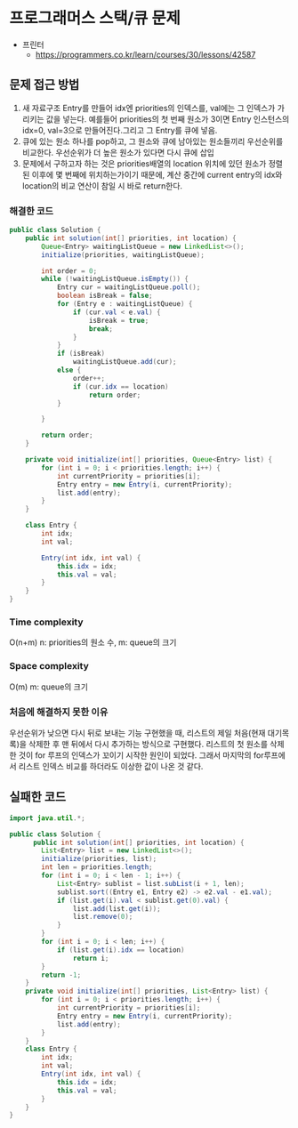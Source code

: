 # 프로그래머스 스택/큐 문제
- 프린터
    - https://programmers.co.kr/learn/courses/30/lessons/42587

## 문제 접근 방법
1. 새 자료구조 Entry를 만들어 idx엔 priorities의 인덱스를, val에는 그 인덱스가 가리키는 값을 넣는다. 예를들어 priorities의 첫 번째 원소가 3이면 Entry 인스턴스의 idx=0, val=3으로 만들어진다.그리고 그 Entry를 큐에 넣음.
2. 큐에 있는 원소 하나를 pop하고, 그 원소와 큐에 남아있는 원소들끼리 우선순위를 비교한다. 우선순위가 더 높은 원소가 있다면 다시 큐에 삽입
3. 문제에서 구하고자 하는 것은 priorities배열의 location 위치에 있던 원소가 정렬 된 이후에 몇 번째에 위치하는가이기 때문에, 계산 중간에 current entry의 idx와 location의 비교 연산이 참일 시 바로 return한다.

### 해결한 코드
```java
public class Solution {
    public int solution(int[] priorities, int location) {
        Queue<Entry> waitingListQueue = new LinkedList<>();
        initialize(priorities, waitingListQueue);

        int order = 0;
        while (!waitingListQueue.isEmpty()) {
            Entry cur = waitingListQueue.poll();
            boolean isBreak = false;
            for (Entry e : waitingListQueue) {
                if (cur.val < e.val) {
                    isBreak = true;
                    break;
                }
            }
            if (isBreak)
                waitingListQueue.add(cur);
            else {
                order++;
                if (cur.idx == location)
                    return order;
            }

        }

        return order;
    }

    private void initialize(int[] priorities, Queue<Entry> list) {
        for (int i = 0; i < priorities.length; i++) {
            int currentPriority = priorities[i];
            Entry entry = new Entry(i, currentPriority);
            list.add(entry);
        }
    }

    class Entry {
        int idx;
        int val;

        Entry(int idx, int val) {
            this.idx = idx;
            this.val = val;
        }
    }
}
```
### Time complexity
O(n+m) n: priorities의 원소 수, m: queue의 크기

### Space complexity
O(m) m: queue의 크기


### 처음에 해결하지 못한 이유
우선순위가 낮으면 다시 뒤로 보내는 기능 구현했을 때, 리스트의 제일 처음(현재 대기목록)을 삭제한 후 맨 뒤에서 다시 추가하는 방식으로 구현했다. 리스트의 첫 원소를 삭제한 것이 for 루프의 인덱스가 꼬이기 시작한 원인이 되었다. 그래서 마지막의 for루프에서 리스트 인덱스 비교를 하더라도 이상한 값이 나온 것 같다.

## 실패한 코드
```java
import java.util.*;

public class Solution {
      public int solution(int[] priorities, int location) {
        List<Entry> list = new LinkedList<>();
        initialize(priorities, list);
        int len = priorities.length;
        for (int i = 0; i < len - 1; i++) {
            List<Entry> sublist = list.subList(i + 1, len);
            sublist.sort((Entry e1, Entry e2) -> e2.val - e1.val);
            if (list.get(i).val < sublist.get(0).val) {
                list.add(list.get(i));
                list.remove(0);
            }
        }
        for (int i = 0; i < len; i++) {
            if (list.get(i).idx == location)
                return i;
        }
        return -1;
    }
    private void initialize(int[] priorities, List<Entry> list) {
        for (int i = 0; i < priorities.length; i++) {
            int currentPriority = priorities[i];
            Entry entry = new Entry(i, currentPriority);
            list.add(entry);
        }
    }
    class Entry {
        int idx;
        int val;
        Entry(int idx, int val) {
            this.idx = idx;
            this.val = val;
        }
    }
}
```

